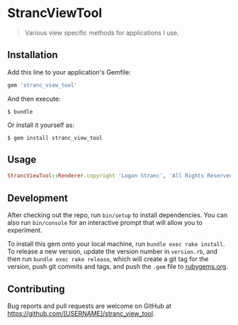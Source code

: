 # StrancViewTool

> Various view specific methods for applications I use.

## Installation

Add this line to your application's Gemfile:

```ruby
gem 'stranc_view_tool'
```

And then execute:

    $ bundle

Or install it yourself as:

    $ gem install stranc_view_tool

## Usage
```ruby
StrancViewTool::Renderer.copyright 'Logan Stranc', 'All Rights Reserved'
```
## Development

After checking out the repo, run `bin/setup` to install dependencies. You can also run `bin/console` for an interactive prompt that will allow you to experiment.

To install this gem onto your local machine, run `bundle exec rake install`. To release a new version, update the version number in `version.rb`, and then run `bundle exec rake release`, which will create a git tag for the version, push git commits and tags, and push the `.gem` file to [rubygems.org](https://rubygems.org).

## Contributing

Bug reports and pull requests are welcome on GitHub at https://github.com/[USERNAME]/stranc_view_tool.

